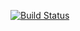[![Build Status](https://travis-ci.org/wyrghen/flask-testdriven-app.svg?branch=master)](https://travis-ci.org/wyrghen/flask-testdriven-app.svg?branch=master)
